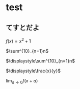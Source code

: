 <!-- インライン表示 -->

# test

## てすとだよ

$f(x) = x^2 + 1$

$\sum^{10}_{n=1}n$

$\displaystyle\sum^{10}_{n=1}n$

$\displaystyle\frac{x}{y}$

$\displaystyle\lim_{a\to 0}f(x + a)$
